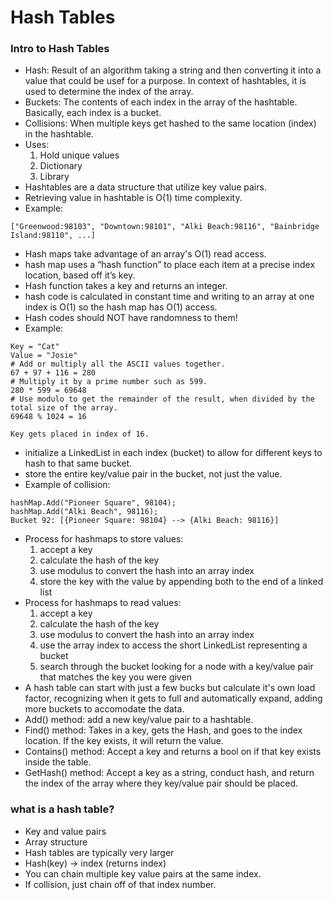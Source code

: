 # Hash Tables

### Intro to Hash Tables
- Hash: Result of an algorithm taking a string and then converting it into a value that could be usef for a purpose. In context of hashtables, it is used to determine the index of the array. 
- Buckets: The contents of each index in the array of the hashtable. Basically, each index is a bucket.
- Collisions: When multiple keys get hashed to the same location (index) in the hashtable. 
- Uses:
  1. Hold unique values
  2. Dictionary
  3. Library
- Hashtables are a data structure that utilize key value pairs.
- Retrieving value in hashtable is O(1) time complexity.
- Example:
```
["Greenwood:98103", "Downtown:98101", "Alki Beach:98116", "Bainbridge Island:98110", ...]
```
- Hash maps take advantage of an array's O(1) read access. 
- hash map uses a “hash function” to place each item at a precise index location, based off it’s key.
- Hash function takes a key and returns an integer.
- hash code is calculated in constant time and writing to an array at one index is O(1) so the hash map has O(1) access.
- Hash codes should NOT have randomness to them!
- Example:
```
Key = "Cat"
Value = "Josie"
# Add or multiply all the ASCII values together.
67 + 97 + 116 = 280
# Multiply it by a prime number such as 599.
280 * 599 = 69648
# Use modulo to get the remainder of the result, when divided by the total size of the array.
69648 % 1024 = 16

Key gets placed in index of 16. 
```
- initialize a LinkedList in each index (bucket) to allow for different keys to hash to that same bucket.  
- store the entire key/value pair in the bucket, not just the value.
- Example of collision: 
```
hashMap.Add("Pioneer Square", 98104);
hashMap.Add("Alki Beach", 98116);
Bucket 92: [{Pioneer Square: 98104} --> {Alki Beach: 98116}]
```
- Process for hashmaps to store values:
  1. accept a key
  2. calculate the hash of the key
  3. use modulus to convert the hash into an array index
  4. store the key with the value by appending both to the end of a linked list
- Process for hashmaps to read values:
  1. accept a key
  2. calculate the hash of the key
  3. use modulus to convert the hash into an array index
  4. use the array index to access the short LinkedList representing a bucket
  5. search through the bucket looking for a node with a key/value pair that matches the key you were given
- A hash table can start with just a few bucks but calculate it's own load factor, recognizing when it gets to full and automatically expand, adding more buckets to accomodate the data.
- Add() method: add a new key/value pair to a hashtable.
- Find() method: Takes in a key, gets the Hash, and goes to the index location. If the key exists, it will return the value.
- Contains() method: Accept a key and returns a bool on if that key exists inside the table. 
- GetHash() method: Accept a key as a string, conduct hash, and return the index of the array where they key/value pair should be placed. 

### what is a hash table?
- Key and value pairs
- Array structure
- Hash tables are typically very larger
- Hash(key) -> index (returns index)
- You can chain multiple key value pairs at the same index. 
- If collision, just chain off of that index number. 
